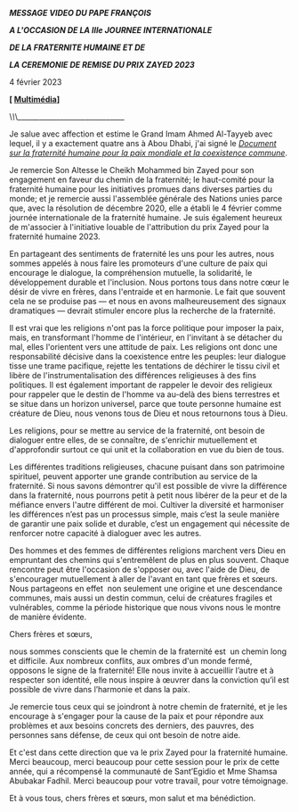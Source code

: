 ***MESSAGE VIDEO DU PAPE FRANÇOIS***

***A L'OCCASION DE LA IIIe JOURNEE INTERNATIONALE***

***DE LA FRATERNITE HUMAINE ET DE***

***LA CEREMONIE DE REMISE DU PRIX ZAYED 2023***

4 février 2023

**\[ [Multimédia](https://www.vatican.va/content/francesco/fr/events/event.dir.html/content/vaticanevents/fr/2023/2/4/videomessaggio-fratellanza.html)\]**

\\_\\_\\_\_\_\_\_\_\_\_\_\_\_\_\_\_\_\_\_\_\_\_\_\_\_\_\_\_\_\_\_\_

Je salue avec affection et estime le Grand Imam Ahmed Al-Tayyeb avec lequel, il y a exactement quatre ans à Abou Dhabi, j'ai signé le *[Document sur la fraternité humaine pour la paix mondiale et la coexistence commune](https://www.vatican.va/content/francesco/fr/travels/2019/outside/documents/papa-francesco_20190204_documento-fratellanza-umana.html)*.

Je remercie Son Altesse le Cheikh Mohammed bin Zayed pour son engagement en faveur du chemin de la fraternité; le haut-comité pour la fraternité humaine pour les initiatives promues dans diverses parties du monde; et je remercie aussi l'assemblée générale des Nations unies parce que, avec la résolution de décembre 2020, elle a établi le 4 février comme journée internationale de la fraternité humaine. Je suis également heureux de m'associer à l'initiative louable de l'attribution du prix Zayed pour la fraternité humaine 2023.

En partageant des sentiments de fraternité les uns pour les autres, nous sommes appelés à nous faire les promoteurs d'une culture de paix qui encourage le dialogue, la compréhension mutuelle, la solidarité, le développement durable et l'inclusion. Nous portons tous dans notre cœur le désir de vivre en frères, dans l'entraide et en harmonie. Le fait que souvent cela ne se produise pas — et nous en avons malheureusement des signaux dramatiques — devrait stimuler encore plus la recherche de la fraternité.

Il est vrai que les religions n'ont pas la force politique pour imposer la paix, mais, en transformant l'homme de l'intérieur, en l'invitant à se détacher du mal, elles l'orientent vers une attitude de paix. Les religions ont donc une responsabilité décisive dans la coexistence entre les peuples: leur dialogue tisse une trame pacifique, rejette les tentations de déchirer le tissu civil et libère de l'instrumentalisation des différences religieuses à des fins politiques. Il est également important de rappeler le devoir des religieux pour rappeler que le destin de l'homme va au-delà des biens terrestres et se situe dans un horizon universel, parce que toute personne humaine est créature de Dieu, nous venons tous de Dieu et nous retournons tous à Dieu.

Les religions, pour se mettre au service de la fraternité, ont besoin de dialoguer entre elles, de se connaître, de s'enrichir mutuellement et d'approfondir surtout ce qui unit et la collaboration en vue du bien de tous.

Les différentes traditions religieuses, chacune puisant dans son patrimoine spirituel, peuvent apporter une grande contribution au service de la fraternité. Si nous savons démontrer qu'il est possible de vivre la différence dans la fraternité, nous pourrons petit à petit nous libérer de la peur et de la méfiance envers l'autre différent de moi. Cultiver la diversité et harmoniser les différences n’est pas un processus simple, mais c’est la seule manière de garantir une paix solide et durable, c’est un engagement qui nécessite de renforcer notre capacité à dialoguer avec les autres.

Des hommes et des femmes de différentes religions marchent vers Dieu en empruntant des chemins qui s'entremêlent de plus en plus souvent. Chaque rencontre peut être l'occasion de s'opposer ou, avec l'aide de Dieu, de s'encourager mutuellement à aller de l'avant en tant que frères et sœurs. Nous partageons en effet  non seulement une origine et une descendance communes, mais aussi un destin commun, celui de créatures fragiles et vulnérables, comme la période historique que nous vivons nous le montre de manière évidente.

Chers frères et sœurs,

nous sommes conscients que le chemin de la fraternité est  un chemin long et difficile. Aux nombreux conflits, aux ombres d'un monde fermé, opposons le signe de la fraternité! Elle nous invite à accueillir l’autre et à respecter son identité, elle nous inspire à œuvrer dans la conviction qu’il est possible de vivre dans l’harmonie et dans la paix.

Je remercie tous ceux qui se joindront à notre chemin de fraternité, et je les encourage à s'engager pour la cause de la paix et pour répondre aux problèmes et aux besoins concrets des derniers, des pauvres, des personnes sans défense, de ceux qui ont besoin de notre aide.

Et c'est dans cette direction que va le prix Zayed pour la fraternité humaine. Merci beaucoup, merci beaucoup pour cette session pour le prix de cette année, qui a récompensé la communauté de Sant’Egidio et Mme Shamsa Abubakar Fadhil. Merci beaucoup pour votre travail, pour votre témoignage.

Et à vous tous, chers frères et sœurs, mon salut et ma bénédiction.